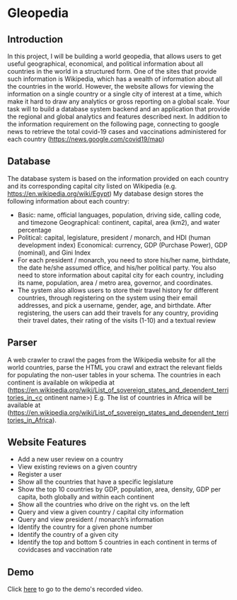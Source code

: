 # Gleopedia
 
## Introduction
In this project, I will be building a world geopedia, that allows users to get useful geographical, economical, and political information about all countries in the world in a structured form.
One of the sites that provide such information is Wikipedia, which has a wealth of information about all the countries in the world. However, the website allows for viewing the information on a single country or a single city of interest at a time, which make it hard to draw any analytics or gross reporting on a global scale.
Your task will to build a database system backend and an application that provide the regional and global analytics and features described next.
In addition to the information requirement on the following page, connecting to google news to retrieve the total covid-19 cases and vaccinations administered for each country (https://news.google.com/covid19/map)


## Database
The database system is based on the information provided on each country and its corresponding capital city listed on Wikipedia (e.g. https://en.wikipedia.org/wiki/Egypt)
My database design stores the following information about each country: 
- Basic: name, official languages, population, driving side, calling code, and timezone Geographical: continent, capital, area (km2), and water percentage
- Political: capital, legislature, president / monarch, and HDI (human development index) Economical: currency, GDP (Purchase Power), GDP (nominal), and Gini Index
- For each president / monarch, you need to store his/her name, birthdate, the date he/she assumed office, and his/her political party. You also need to store information about capital city for each country, including its name, population, area / metro area, governor, and coordinates.
- The system also allows users to store their travel history for different countries, through registering on the system using their email addresses, and pick a username, gender, age, and birthdate. After registering, the users can add their travels for any country, providing their travel dates, their rating of the visits (1-10) and a textual review
  
  
## Parser
A web crawler to crawl the pages from the Wikipedia website for all the world countries, parse the HTML you crawl and extract the relevant fields for populating the non-user tables in your schema. The countries in each continent is available on wikipedia at (https://en.wikipedia.org/wiki/List_of_sovereign_states_and_dependent_territories_in_<c ontinent name>)
E.g. The list of countries in Africa will be available at (https://en.wikipedia.org/wiki/List_of_sovereign_states_and_dependent_territories_in_Africa). 
 
## Website Features
- Add a new user review on a country
- View existing reviews on a given country
- Register a user
- Show all the countries that have a specific legislature
- Show the top 10 countries by GDP, population, area, density, GDP per capita, both globally and within each continent
- Show all the countries who drive on the right vs. on the left
- Query and view a given country / capital city information
- Query and view president / monarch’s information
- Identify the country for a given phone number
- Identify the country of a given city
- Identify the top and bottom 5 countries in each continent in terms of covidcases and vaccination rate
 
 ## Demo
Click [here](https://drive.google.com/file/d/1YzOaxg-eF6Ntqon-5Yc8nGloWEKZVY3V/view?usp=sharing) to go to the demo's recorded video.

